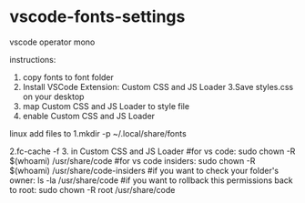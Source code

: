 # vscode-fonts-settings
vscode operator mono


instructions:

1. copy fonts to font folder 
2. Install VSCode Extension: Custom CSS and JS Loader
3.Save styles.css on your desktop
4. map Custom CSS and JS Loader to style file 
5. enable Custom CSS and JS Loader


linux add files to 
1.mkdir -p ~/.local/share/fonts

2.fc-cache -f
3. in Custom CSS and JS Loader
#for vs code:
sudo chown -R $(whoami) /usr/share/code
#for vs code insiders:
sudo chown -R $(whoami) /usr/share/code-insiders
#if you want to check your folder's owner:
ls -la /usr/share/code
#if you want to rollback this permissions back to root:
sudo chown -R root /usr/share/code
